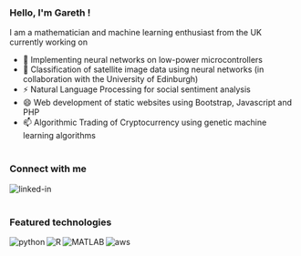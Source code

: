 ### Hello, I'm Gareth !
I am a mathematician and machine learning enthusiast from the UK currently working on 
- 🔭 Implementing neural networks on low-power microcontrollers
- 🌱 Classification of satellite image data using neural networks (in collaboration with the University of Edinburgh)
- ⚡ Natural Language Processing for social sentiment analysis 
- 😄 Web development of static websites using Bootstrap, Javascript and PHP
- 📫 Algorithmic Trading of Cryptocurrency using genetic machine learning algorithms
<br><br>
<h3>Connect with me</h3>
<a href="https://www.linkedin.com/in/gareth-haagman-023b841b7/"><img align="left" alt="linked-in" src="https://img.shields.io/badge/linkedin-%230077B5.svg?&style=for-the-badge&logo=linkedin&logoColor=white" /></a>
<br>
<br>
<h3>Featured technologies</h3>
<img align="left" alt="python" src="https://img.shields.io/badge/python%20-%2320232a.svg?&style=for-the-badge&logo=python&logoColor=%2361DAFB" />
<img align="left" alt="R" src="https://img.shields.io/badge/R%20-%2343853D.svg?&style=for-the-badge&logo=R&logoColor=white" />
<img align="left" alt="MATLAB" src="https://img.shields.io/badge/MATLAB%20-%2343853D.svg?&style=for-the-badge&logo=MATLAB&logoColor=white" />
<img align="left" alt="aws" src="https://img.shields.io/badge/Amazon%20AWS-%23232F3E?logo=amazon-aws&logoColor=white&style=for-the-badge" />
<br>
<br>
